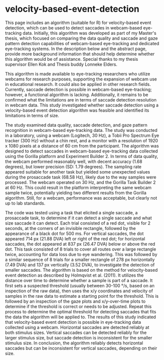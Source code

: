 # velocity-based-event-detection
This page includes an algorithm (suitable for R) for velocity-based event detection, which can be used to detect saccades in webcam-based eye-tracking data. 
Initially, this algorithm was developed as part of my Master's thesis, which focused on comparing the data quality and saccade and gaze pattern detection capabilities of webcam-based eye-tracking and dedicated eye-tracking systems. In the description below and the abstract page, provide more background information that should help determine whether this algorithm would be of assistance. 
Special thanks to my thesis supervisor Ellen Kok and Thesis buddy Lonneke Elders. 

This algorithm is made available to eye-tracking researchers who utilize webcams for research purposes, supporting the expansion of webcam use in educational research. It could also be applied in other research fields. Currently, saccade detection is possible in webcam-based eye-tracking; however, a functional algorithm is lacking. Additionally, it remains to be confirmed what the limitations are in terms of saccade detection resolution in webcam data. This study investigated whether saccade detection using a velocity-based event detection algorithm was feasible and identified its limitations in terms of size. 

The study examined data quality, saccade detection, and gaze pattern recognition in webcam-based eye-tracking data. The study was conducted in a laboratory, using a webcam (Logitech, 30 Hz), a Tobii Pro Spectrum Eye tracker (300 Hz) without a chin rest, and a monitor with a resolution of 1920 x 1080 pixels at a distance of 60 cm from the participant. The algorithm was designed to detect saccades in webcam-based eye-tracking data collected using the Gorilla platform and Experiment Builder 2. 
In terms of data quality, the webcam performed reasonably well, with decent accuracy (1.68 degrees), but lower precision (SD: 1.79 degrees). The sampling rate appeared suitable for another task but yielded some unexpected values during the prosaccade task (68.58 Hz), likely due to the way samples were processed. The webcam operated on 30 Hz, and the Gorilla Task Builder 2 at 60 Hz. This could result in the platform interpreting the same webcam sample twice, potentially yielding two different results from the Gorilla algorithm. Still, for a webcam, performance was acceptable, but clearly not up to lab standards.

The code was tested using a task that elicited a single saccade, a prosaccade task, to determine if it can detect a single saccade and what size saccade it can detect. Each trial consisted of a red dot, visible for 2 seconds, at the corners of an invisible rectangle, followed by the appearance of a black dot for 500 ms. For vertical saccades, the dot appeared 714 px (21.88 DVA) left or right of the red dot; for horizontal saccades, the dot appeared at 837 px (26.47 DVA) below or above the red dot. This task consisted of 8 trials to cover all routes over a large rectangle twice, accounting for data loss due to eye wandering. This was followed by a similar sequence of 8 trials for a smaller rectangle of 278 px horizontally (7.49 DVA) and 137 px vertically (3.52 DVA), to investigate the detection of smaller saccades. 
The algorithm is based on the method for velocity-based event detection as described by Holmqvist et al. (2011). It utilizes the distance over time to determine whether a sample is part of a saccade. It first sets a suspected threshold (usually between 30-100 °/s, based on an inspection of the raw data), then uses the x/y coordinates and velocity of samples in the raw data to  estimate a starting point for the threshold. This is followed by an inspection of the gaze plots and x/y-over-time plots to determine if the threshold is correct or needs to be adjusted. Repeat this process to determine the optimal threshold for detecting saccades that fits the data the algorithm will be applied to. 
The results of this study indicated that velocity-based event detection is possible in eye-tracking data collected using a webcam. Horizontal saccades are detected reliably at both stimulus sizes. Vertical saccades can be detected reliably for the larger stimulus size, but saccade detection is inconsistent for the smaller stimulus size. 
In conclusion, the algorithm reliably detects horizontal saccades but can be inconsistent for vertical saccades, depending on their size. 
